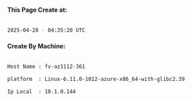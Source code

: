 
   
#### This Page Create at:

```bash

2025-04-28 - 04:35:20 UTC

```

#### Create By Machine:

```bash

Host Name : fv-az1112-361

platform  : Linux-6.11.0-1012-azure-x86_64-with-glibc2.39

Ip Local  : 10.1.0.144

```

